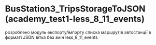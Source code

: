 # BusStation3_TripsStorageToJSON (academy_test1-less_8_11_events)
розроблено модуль експорту/імпорту списка маршрутів автостанції в форматі JSON
вітка без змін less_8_11_events
